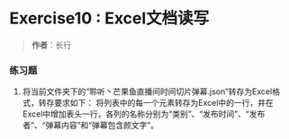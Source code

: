 # Exercise10 : Excel文档读写
> **作者**：长行

### 练习题
1. 将当前文件夹下的“聆听丶芒果鱼直播间时间切片弹幕.json”转存为Excel格式，转存要求如下：
将列表中的每一个元素转存为Excel中的一行，并在Excel中增加表头一行，各列的名称分别为“类别”、“发布时间”、“发布者”、“弹幕内容”和“弹幕包含颜文字”。

